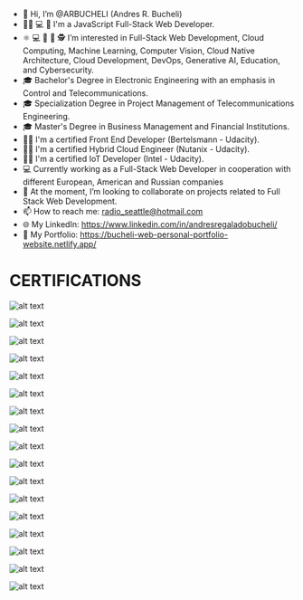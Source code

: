 - 🤝 Hi, I’m @ARBUCHELI (Andres R. Bucheli)
- 👨‍💻 💻 📱 I'm a JavaScript Full-Stack Web Developer.
- ⚛️ 💻 🤖 🥽 🕵️ I’m interested in Full-Stack Web Development, Cloud Computing, Machine Learning, Computer Vision, Cloud Native Architecture, Cloud Development, DevOps, Generative AI, Education, and Cybersecurity.
- 🎓 Bachelor's Degree in Electronic Engineering with an emphasis in Control and Telecommunications.
- 🎓 Specialization Degree in Project Management of Telecommunications Engineering.
- 🎓 Master's Degree in Business Management and Financial Institutions.
- 👨‍🎓 I'm a certified Front End Developer (Bertelsmann - Udacity).
- 👨‍🎓 I'm a certified Hybrid Cloud Engineer (Nutanix - Udacity).
- 👨‍🎓 I'm a certified IoT Developer (Intel - Udacity).
- 💻 Currently working as a Full-Stack Web Developer in cooperation with different European, American and Russian companies
- 💞️ At the moment, I’m looking to collaborate on projects related to Full Stack Web Development.
- 📫 How to reach me: radio_seattle@hotmail.com
- 🌐 My LinkedIn: https://www.linkedin.com/in/andresregaladobucheli/
- 💼 My Portfolio: https://bucheli-web-personal-portfolio-website.netlify.app/

<h1>CERTIFICATIONS</h1>

![alt text](https://bucheli-web-personal-portfolio-website.netlify.app/images-education/front-end-developer-nanodegree.jpg)

![alt text](https://bucheli-web-personal-portfolio-website.netlify.app/images-education/nutanixnanodegree.jpg)

![alt text](https://bucheli-web-personal-portfolio-website.netlify.app/images-education/edgeainanodegree.jpg)

![alt text](https://bucheli-web-personal-portfolio-website.netlify.app/images-certificates/freecodecamp-front-end-libraries-certification.jpg)

![alt text](https://bucheli-web-personal-portfolio-website.netlify.app/images-certificates/javascript-algorithms-and-data-structures.jpg)

![alt text](https://bucheli-web-personal-portfolio-website.netlify.app/images-certificates/responsivefreecodecamp.jpg)

![alt text](https://bucheli-web-personal-portfolio-website.netlify.app/images-certificates/docker-foundations-professional-certificate.jpg)

![alt text](https://bucheli-web-personal-portfolio-website.netlify.app/images-certificates/datacamp-containerization-and-virtualization-with-docker-and-kubernetes.jpg)

![alt text](https://bucheli-web-personal-portfolio-website.netlify.app/images-certificates/front-end-app-with-react.jpg)

![alt text](https://bucheli-web-personal-portfolio-website.netlify.app/images-certificates/react-redux-skillpath.jpg)

![alt text](https://bucheli-web-personal-portfolio-website.netlify.app/images-certificates/harvard-educators.jpg)

![alt text](https://bucheli-web-personal-portfolio-website.netlify.app/images-certificates/mit.jpg)

![alt text](https://bucheli-web-personal-portfolio-website.netlify.app/images-certificates/Career-Essentials-in-Generative-AI-by-Microsoft-and-LinkedIn.jpg)

![alt text](https://bucheli-web-personal-portfolio-website.netlify.app/images-certificates/learn-c-skill-path.jpg)

![alt text](https://bucheli-web-personal-portfolio-website.netlify.app/images-certificates/learn-php-skill-path.jpg)

![alt text](https://bucheli-web-personal-portfolio-website.netlify.app/images-certificates/python-data-fundamentals.jpg)

![alt text](https://bucheli-web-personal-portfolio-website.netlify.app/images-certificates/nutanix-certified-associate.jpg)

<!---
ARBUCHELI/ARBUCHELI is a ✨ special ✨ repository because its `README.md` (this file) appears on your GitHub profile.
You can click the Preview link to take a look at your changes.
--->

